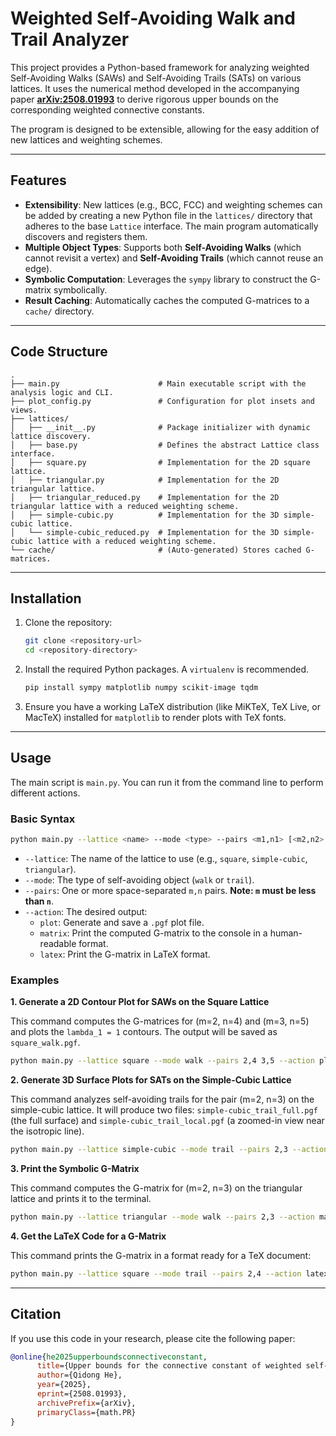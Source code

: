 # Weighted Self-Avoiding Walk and Trail Analyzer

This project provides a Python-based framework for analyzing weighted Self-Avoiding Walks (SAWs) and Self-Avoiding Trails (SATs) on various lattices. It uses the numerical method developed in the accompanying paper **[arXiv:2508.01993](https://arxiv.org/abs/2508.01993)** to derive rigorous upper bounds on the corresponding weighted connective constants.

The program is designed to be extensible, allowing for the easy addition of new lattices and weighting schemes.

-----

## Features

  - **Extensibility**: New lattices (e.g., BCC, FCC) and weighting schemes can be added by creating a new Python file in the `lattices/` directory that adheres to the base `Lattice` interface. The main program automatically discovers and registers them.
  - **Multiple Object Types**: Supports both **Self-Avoiding Walks** (which cannot revisit a vertex) and **Self-Avoiding Trails** (which cannot reuse an edge).
  - **Symbolic Computation**: Leverages the `sympy` library to construct the G-matrix symbolically.
  - **Result Caching**: Automatically caches the computed G-matrices to a `cache/` directory.

-----

## Code Structure

```
.
├── main.py                      # Main executable script with the analysis logic and CLI.
├── plot_config.py               # Configuration for plot insets and views.
├── lattices/
│   ├── __init__.py              # Package initializer with dynamic lattice discovery.
│   ├── base.py                  # Defines the abstract Lattice class interface.
│   ├── square.py                # Implementation for the 2D square lattice.
│   ├── triangular.py            # Implementation for the 2D triangular lattice.
│   ├── triangular_reduced.py    # Implementation for the 2D triangular lattice with a reduced weighting scheme.
│   ├── simple-cubic.py          # Implementation for the 3D simple-cubic lattice.
│   └── simple-cubic_reduced.py  # Implementation for the 3D simple-cubic lattice with a reduced weighting scheme.
└── cache/                       # (Auto-generated) Stores cached G-matrices.
```

-----

## Installation

1.  Clone the repository:

    ```bash
    git clone <repository-url>
    cd <repository-directory>
    ```

2.  Install the required Python packages. A `virtualenv` is recommended.

    ```bash
    pip install sympy matplotlib numpy scikit-image tqdm
    ```

3.  Ensure you have a working LaTeX distribution (like MiKTeX, TeX Live, or MacTeX) installed for `matplotlib` to render plots with TeX fonts.

-----

## Usage

The main script is `main.py`. You can run it from the command line to perform different actions.

### Basic Syntax

```bash
python main.py --lattice <name> --mode <type> --pairs <m1,n1> [<m2,n2> ...] --action <action>
```

  - `--lattice`: The name of the lattice to use (e.g., `square`, `simple-cubic`, `triangular`).
  - `--mode`: The type of self-avoiding object (`walk` or `trail`).
  - `--pairs`: One or more space-separated `m,n` pairs. **Note: `m` must be less than `n`**.
  - `--action`: The desired output:
      - `plot`: Generate and save a `.pgf` plot file.
      - `matrix`: Print the computed G-matrix to the console in a human-readable format.
      - `latex`: Print the G-matrix in LaTeX format.

### Examples

**1. Generate a 2D Contour Plot for SAWs on the Square Lattice**

This command computes the G-matrices for (m=2, n=4) and (m=3, n=5) and plots the `lambda_1 = 1` contours. The output will be saved as `square_walk.pgf`.

```bash
python main.py --lattice square --mode walk --pairs 2,4 3,5 --action plot
```

**2. Generate 3D Surface Plots for SATs on the Simple-Cubic Lattice**

This command analyzes self-avoiding trails for the pair (m=2, n=3) on the simple-cubic lattice. It will produce two files: `simple-cubic_trail_full.pgf` (the full surface) and `simple-cubic_trail_local.pgf` (a zoomed-in view near the isotropic line).

```bash
python main.py --lattice simple-cubic --mode trail --pairs 2,3 --action plot
```

**3. Print the Symbolic G-Matrix**

This command computes the G-matrix for (m=2, n=3) on the triangular lattice and prints it to the terminal.

```bash
python main.py --lattice triangular --mode walk --pairs 2,3 --action matrix
```

**4. Get the LaTeX Code for a G-Matrix**

This command prints the G-matrix in a format ready for a TeX document:

```bash
python main.py --lattice square --mode trail --pairs 2,4 --action latex
```

---

## Citation

If you use this code in your research, please cite the following paper:

```bibtex
@online{he2025upperboundsconnectiveconstant,
      title={Upper bounds for the connective constant of weighted self-avoiding walks}, 
      author={Qidong He},
      year={2025},
      eprint={2508.01993},
      archivePrefix={arXiv},
      primaryClass={math.PR}
}
```
